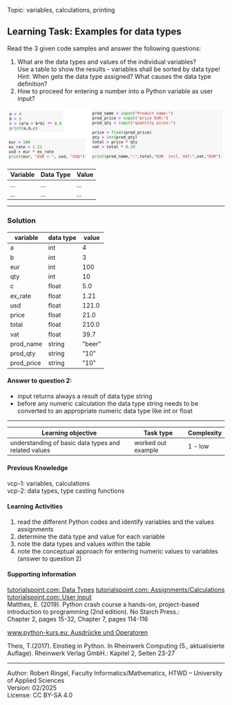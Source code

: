 Topic: variables, calculations, printing  

## Learning Task: Examples for data types

Read the 3 given code samples and answer the following questions:  
1) What are the data types and values of the individual variables?  
   Use a table to show the results - variables shall be sorted by data type!  
   Hint: When gets the data type assigned? What causes the data type definition?  
2) How to proceed for entering a number into a Python variable as user input?  

<img src="VariablesDataTypes_1.png">


|Variable   | Data Type | Value     |
|-----------|-----------|-----------|
| ...       | ...       | ...       |
| ...       | ...       | ...       |

---------------------------------------

### Solution

| variable   | data type | value  |
|------------|-----------|--------|
| a          | int       | 4      |
| b          | int       | 3      |
| eur        | int       | 100    |
| qty        | int       | 10     |
| c          | float     | 5.0    | 
| ex_rate    | float     | 1.21   | 
| usd        | float     | 121.0  |  
| price      | float     | 21.0   |
| total      | float     | 210.0  |
| vat        | float     | 39.7   |
| prod_name  | string    | "beer" | 
| prod_qty   | string    | "10"   | 
| prod_price | string    | "10"   | 

#### Answer to question 2:

- input returns always a result of data type string  
- before any numeric calculation the data type string needs to be converted to an appropriate numeric data type like int or float

---------------------------------------

| **Learning objective**                         | **Task type**   | **Complexity** |
| ---------------------------------------------- | --------------- | -------------- |
| understanding of basic data types and related values | worked out example | 1 - low |

#### Previous Knowledge

vcp-1: variables, calculations  
vcp-2: data types, type casting functions  

#### Learning Activities

1) read the different Python codes and identify variables and the values assignments
2) determine the data type and value for each variable
3) note the data types and values within the table
4) note the conceptual approach for entering numeric values to variables (answer to question 2)

#### Supporting information

[tutorialspoint.com: Data Types](https://www.tutorialspoint.com/python/python_data_types.htm)
[tutorialspoint.com: Assignments/Calculations](https://www.tutorialspoint.com/python/python_assignment_operators.htm)  
[tutorialspoint.com: User input](https://www.tutorialspoint.com/python/python_user_input.htm)  
Matthes, E. (2019). Python crash course a hands-on, project-based introduction to programming (2nd edition). No Starch Press.:  
Chapter 2, pages 15-32, Chapter 7, pages 114-116  

[www.python-kurs.eu: Ausdrücke und Operatoren](https://www.python-kurs.eu/python3_operatoren.php)

Theis, T.(2017). Einstieg in Python. In Rheinwerk Computing (5., aktualisierte Auflage). Rheinwerk Verlag GmbH.:
Kapitel 2, Seiten 23-27

---------------------------------------

Author: Robert Ringel, Faculty Informatics/Mathematics, HTWD – University of Applied Sciences  
Version: 02/2025  
License: CC BY-SA 4.0
